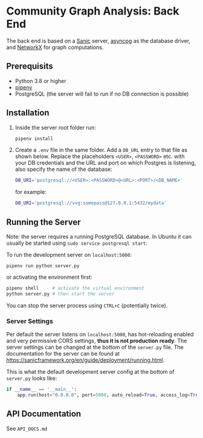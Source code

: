 # Community Graph Analysis: Back End

The back end is based on a [Sanic](https://sanicframework.org/en/) server, [asyncpg](https://github.com/MagicStack/asyncpg) as the database driver, and [NetworkX](https://networkx.org/) for graph computations.

## Prerequisits

- Python 3.8 or higher
- [pipenv](https://pipenv.pypa.io/en/latest/)
- PostgreSQL (the server will fail to run if no DB connection is possible)

## Installation

1. Inside the server root folder run:

    ```sh
    pipenv install
    ```

2. Create a `.env` file in the same folder. Add a `DB_URL` entry to that file as shown below. Replace the placeholders `<USER>`, `<PASSWORD>` etc. with your DB credentials and the URL and port on which Postgres is listening, also specify the name of the database: 
    
    ```sh
    DB_URI='postgresql://<USER>:<PASSWORD>@<URL>:<PORT>/<DB_NAME>'
    ```
    for example:
    ```sh
    DB_URI='postgresql://vvg:somepass@127.0.0.1:5432/mydata'
    ```

## Running the Server

Note: the server requires a running PostgreSQL database. In Ubuntu it can usually be started using `sudo service postgresql start`.

To run the development server on `localhost:5000`:

```
pipenv run python server.py
```

or activating the environment first:

```sh
pipenv shell     # activate the virtual environment
python server.py # then start the server
```

You can stop the server process using `CTRL+C` (potentially twice).

### Server Settings

Per default the server listens on `localhost:5000`, has hot-reloading enabled and very permissive CORS settings, **thus it is not production ready**. The server settings can be changed at the bottom of the `server.py` file. The documentation for the server can be found at https://sanicframework.org/en/guide/deployment/running.html.

This is what the default development server config at the bottom of `server.py` looks like:

```py
if __name__ == '__main__':
    app.run(host="0.0.0.0", port=5000, auto_reload=True, access_log=True)
```

## API Documentation

See `API_DOCS.md`